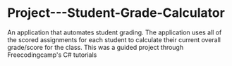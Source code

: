 # Project---Student-Grade-Calculator
An application that automates student grading. The application uses all of the scored assignments for each student to calculate their current overall grade/score for the class.
This was a guided project through Freecodingcamp's C# tutorials
